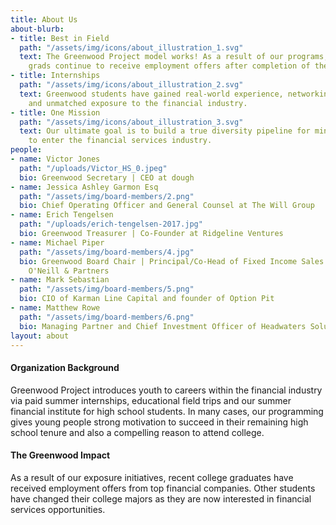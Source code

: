 ```yaml
---
title: About Us
about-blurb:
- title: Best in Field
  path: "/assets/img/icons/about_illustration_1.svg"
  text: The Greenwood Project model works! As a result of our programs, our college
    grads continue to receive employment offers after completion of their internship.
- title: Internships
  path: "/assets/img/icons/about_illustration_2.svg"
  text: Greenwood students have gained real-world experience, networking connections,
    and unmatched exposure to the financial industry.
- title: One Mission
  path: "/assets/img/icons/about_illustration_3.svg"
  text: Our ultimate goal is to build a true diversity pipeline for minority students
    to enter the financial services industry.
people:
- name: Victor Jones
  path: "/uploads/Victor_HS_0.jpeg"
  bio: Greenwood Secretary | CEO at dough
- name: Jessica Ashley Garmon Esq
  path: "/assets/img/board-members/2.png"
  bio: Chief Operating Officer and General Counsel at The Will Group
- name: Erich Tengelsen
  path: "/uploads/erich-tengelsen-2017.jpg"
  bio: Greenwood Treasurer | Co-Founder at Ridgeline Ventures
- name: Michael Piper
  path: "/assets/img/board-members/4.jpg"
  bio: Greenwood Board Chair | Principal/Co-Head of Fixed Income Sales at Sandler
    O'Neill & Partners
- name: Mark Sebastian
  path: "/assets/img/board-members/5.png"
  bio: CIO of Karman Line Capital and founder of Option Pit
- name: Matthew Rowe
  path: "/assets/img/board-members/6.png"
  bio: Managing Partner and Chief Investment Officer of Headwaters Solutions LP
layout: about
---
```


#### Organization Background

Greenwood Project introduces youth to careers within the financial industry via paid summer internships, educational field trips and our summer financial institute for high school students. In many cases, our programming gives young people strong motivation to succeed in their remaining high school tenure and also a compelling reason to attend college.

#### The Greenwood Impact

As a result of our exposure initiatives, recent college graduates have received employment offers from top financial companies. Other students have changed their college majors as they are now interested in financial services opportunities.
